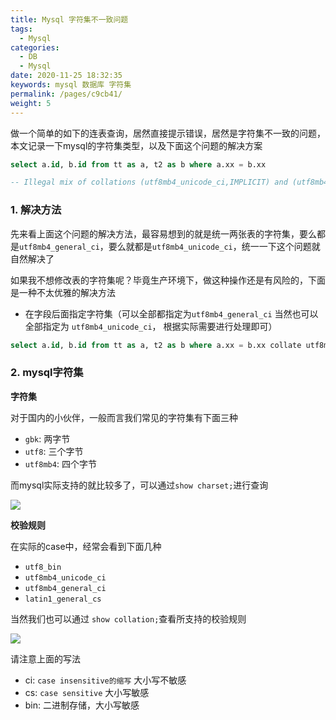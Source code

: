 ```yaml
---
title: Mysql 字符集不一致问题
tags: 
  - Mysql
categories: 
  - DB
  - Mysql
date: 2020-11-25 18:32:35
keywords: mysql 数据库 字符集
permalink: /pages/c9cb41/
weight: 5
---
```


做一个简单的如下的连表查询，居然直接提示错误，居然是字符集不一致的问题，本文记录一下mysql的字符集类型，以及下面这个问题的解决方案

```sql
select a.id, b.id from tt as a, t2 as b where a.xx = b.xx

-- Illegal mix of collations (utf8mb4_unicode_ci,IMPLICIT) and (utf8mb4_general_ci,IMPLICIT) for operation '='
```

<!-- more -->

### 1. 解决方法

先来看上面这个问题的解决方法，最容易想到的就是统一两张表的字符集，要么都是`utf8mb4_general_ci`，要么就都是`utf8mb4_unicode_ci`，统一一下这个问题就自然解决了

如果我不想修改表的字符集呢？毕竟生产环境下，做这种操作还是有风险的，下面是一种不太优雅的解决方法

- 在字段后面指定字符集（可以全部都指定为`utf8mb4_general_ci` 当然也可以全部指定为 `utf8mb4_unicode_ci`， 根据实际需要进行处理即可）

```sql
select a.id, b.id from tt as a, t2 as b where a.xx = b.xx collate utf8mb4_general_ci
```

### 2. mysql字符集

**字符集**

对于国内的小伙伴，一般而言我们常见的字符集有下面三种

-	`gbk`: 两字节
-	`utf8`: 三个字节
-	`utf8mb4`: 四个字节

而mysql实际支持的就比较多了，可以通过`show charset;`进行查询

![](/imgs/201125/00.jpg)

**校验规则**

在实际的case中，经常会看到下面几种

- `utf8_bin`
- `utf8mb4_unicode_ci`
- `utf8mb4_general_ci`
- `latin1_general_cs`

当然我们也可以通过 `show collation;`查看所支持的校验规则

![](/imgs/201125/01.jpg)

请注意上面的写法

- ci: `case insensitive的缩写` 大小写不敏感
- cs: `case sensitive` 大小写敏感
- bin: 二进制存储，大小写敏感

